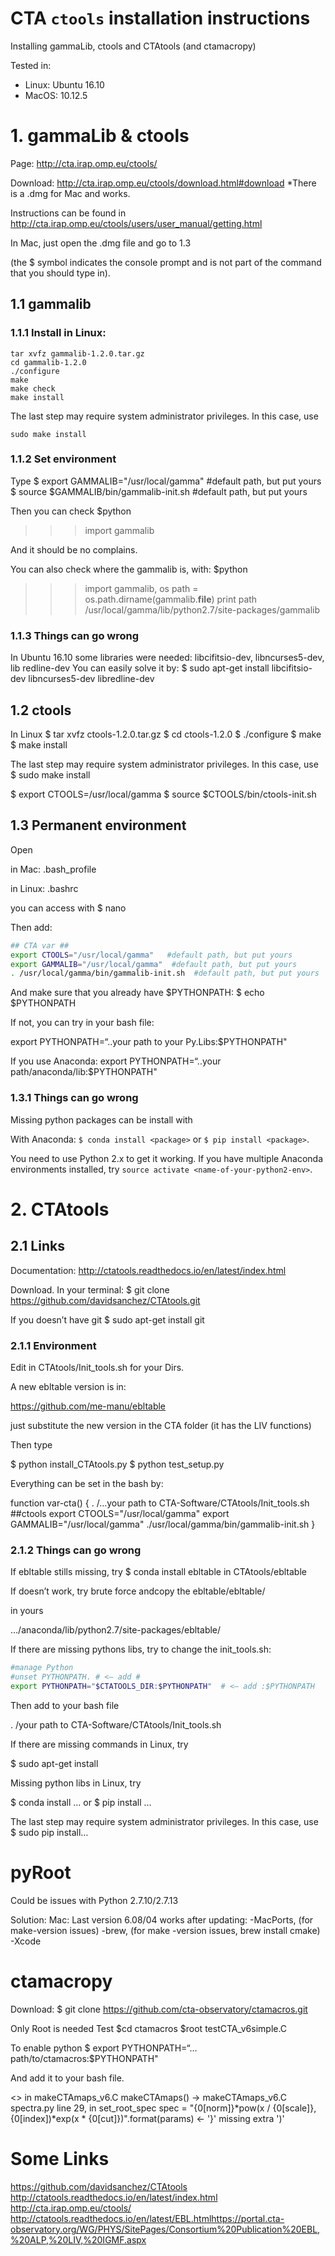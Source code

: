 CTA `ctools` installation instructions
==============================

Installing gammaLib, ctools and CTAtools (and ctamacropy)

Tested in:
- Linux: Ubuntu 16.10
- MacOS: 10.12.5

# 1. gammaLib & ctools

Page: http://cta.irap.omp.eu/ctools/

Download: http://cta.irap.omp.eu/ctools/download.html#download
 *There is a .dmg for Mac and works. 

Instructions can be found in
http://cta.irap.omp.eu/ctools/users/user_manual/getting.html

In Mac, just open the .dmg file and go to 1.3

(the $ symbol indicates the console prompt and is not part of the command that you should type in).

## 1.1 gammalib

### 1.1.1 Install in Linux:

```shell
tar xvfz gammalib-1.2.0.tar.gz 
cd gammalib-1.2.0 
./configure
make
make check
make install 
```

The last step may require system administrator privileges. In this case, use

```
sudo make install
```

### 1.1.2 Set environment

Type
$ export GAMMALIB="/usr/local/gamma"  #default path, but put yours 
$ source $GAMMALIB/bin/gammalib-init.sh  #default path, but put yours

Then you can check 
$python
>>>import gammalib
>>>
And it should be no complains. 

You can also check where the gammalib is, with:
$python
>>>import gammalib, os
>>>path = os.path.dirname(gammalib.__file__)
>>>print path
/usr/local/gamma/lib/python2.7/site-packages/gammalib 
>>>

### 1.1.3 Things can go wrong
 
In Ubuntu 16.10 some libraries were needed: libcifitsio-dev, libncurses5-dev, lib redline-dev
You can easily solve it by:
$ sudo apt-get install libcifitsio-dev libncurses5-dev libredline-dev


## 1.2 ctools

In Linux
$ tar xvfz ctools-1.2.0.tar.gz
$ cd ctools-1.2.0
$ ./configure
$ make
$ make install 

The last step may require system administrator privileges. In this case, use
$ sudo make install

$ export CTOOLS=/usr/local/gamma
$ source $CTOOLS/bin/ctools-init.sh


## 1.3 Permanent environment

Open

in Mac: .bash_profile

in Linux: .bashrc 

you can access with 
$ nano <file>

Then add:

```bash
## CTA var ##
export CTOOLS="/usr/local/gamma"   #default path, but put yours 
export GAMMALIB="/usr/local/gamma"  #default path, but put yours 
. /usr/local/gamma/bin/gammalib-init.sh  #default path, but put yours
```

And make sure that you already have $PYTHONPATH:
$ echo $PYTHONPATH

If not, you can try in your bash file:

export PYTHONPATH=“..your path to your Py.Libs:$PYTHONPATH"

If you use Anaconda:
export PYTHONPATH=“..your path/anaconda/lib:$PYTHONPATH"

### 1.3.1 Things can go wrong

Missing python packages can be install with  

With Anaconda: `$ conda install <package>` or 
`$ pip install <package>`.

You need to use Python 2.x to get it working. If you have multiple Anaconda environments installed, try `source activate <name-of-your-python2-env>`.



# 2. CTAtools

## 2.1 Links

Documentation: 
http://ctatools.readthedocs.io/en/latest/index.html

Download.
In your terminal:
$ git clone https://github.com/davidsanchez/CTAtools.git

If you doesn’t have git
$ sudo apt-get install git

### 2.1.1 Environment

Edit in CTAtools/Init_tools.sh for your Dirs. 

A new ebltable version is in:

https://github.com/me-manu/ebltable 

just substitute the new version in the CTA folder (it has the LIV functions)

Then type

$ python install_CTAtools.py
$ python test_setup.py


Everything can be set in the  bash by:

function var-cta() {
	. /…your path to CTA-Software/CTAtools/Init_tools.sh
	##ctools
	export CTOOLS="/usr/local/gamma"
	export GAMMALIB="/usr/local/gamma"
	./usr/local/gamma/bin/gammalib-init.sh
}

### 2.1.2 Things can go wrong 

If ebltable stills missing, try 
$ conda install ebltable
in CTAtools/ebltable

If doesn’t work, try brute force andcopy the 
ebltable/ebltable/
 
in yours

…/anaconda/lib/python2.7/site-packages/ebltable/


If there are missing pythons libs, try to change the init_tools.sh:

```bash
#manage Python
#unset PYTHONPATH. # <— add #
export PYTHONPATH="$CTATOOLS_DIR:$PYTHONPATH"  # <— add :$PYTHONPATH
```

Then  add to your bash file 

. /your path to CTA-Software/CTAtools/Init_tools.sh

If there are missing commands in Linux, try

$ sudo apt-get install 

Missing python libs in Linux, try

$ conda install …
or 
$ pip install …

The last step may require system administrator privileges. In this case, use
$ sudo pip install… 

# pyRoot

Could be issues with Python 2.7.10/2.7.13

Solution:
Mac:
Last version 6.08/04 works after updating: 
-MacPorts, (for make-version issues)
-brew,  (for make -version issues, brew install cmake)
-Xcode 



# ctamacropy

Download:
$ git clone https://github.com/cta-observatory/ctamacros.git


Only Root is needed
Test 
$cd ctamacros
$root testCTA_v6simple.C

To enable python
$ export PYTHONPATH=“…path/to/ctamacros:$PYTHONPATH"

And add it to your bash file.

<> in makeCTAmaps_v6.C
makeCTAmaps() -> makeCTAmaps_v6.C
spectra.py
line 29, in set_root_spec
    spec		= "{0[norm]}*pow(x / {0[scale]},{0[index])*exp(x * {0[cut]})".format(params)  <- '}' missing extra ')'


# Some Links

https://github.com/davidsanchez/CTAtools
http://ctatools.readthedocs.io/en/latest/index.html
http://cta.irap.omp.eu/ctools/
http://ctatools.readthedocs.io/en/latest/EBL.html​
https://portal.cta-observatory.org/WG/PHYS/SitePages/Consortium%20Publication%20EBL,%20ALP,%20LIV,%20IGMF.aspx
